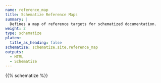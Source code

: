 ```yaml
---
name: reference_map
title: Schematize Reference Maps
summary: |
  Defines a map of reference targets for schematized documentation.
weight: 2
type: schematize
platen:
  title_as_heading: false
schematize: schematize.site.reference_map
outputs:
  - HTML
  - Schematize
---
```


{{% schematize %}}
